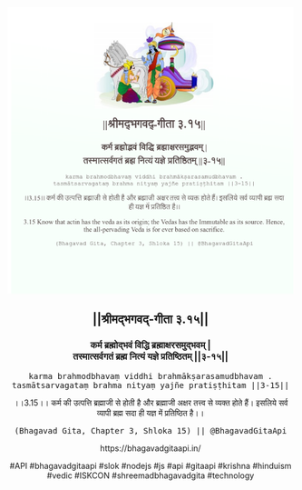 <img src="../../asset/BG_3_15.png"/>
<center><h2>||श्रीमद्‍भगवद्‍-गीता ३.१५||</h2>
<h3>कर्म ब्रह्मोद्भवं विद्धि ब्रह्माक्षरसमुद्भवम् |<br/>तस्मात्सर्वगतं ब्रह्म नित्यं यज्ञे प्रतिष्ठितम् ||३-१५||</h3>
<pre>karma brahmodbhavaṃ viddhi brahmākṣarasamudbhavam .<br/>tasmātsarvagataṃ brahma nityaṃ yajñe pratiṣṭhitam ||3-15||</pre>
<p>।।3.15।। कर्म की उत्पत्ति ब्रह्माजी से होती है और ब्रह्माजी अक्षर तत्त्व से व्यक्त होते हैं। इसलिये सर्व व्यापी ब्रह्म सदा ही यज्ञ में प्रतिष्ठित है।।</p>
<pre>(Bhagavad Gita, Chapter 3, Shloka 15) || @BhagavadGitaApi</pre><p>https://bhagavadgitaapi.in/</p><p>#API #bhagavadgitaapi #slok #nodejs #js #api #gitaapi #krishna #hinduism #vedic #ISKCON #shreemadbhagavadgita #technology</p></center>